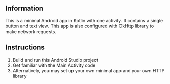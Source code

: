 ## Information
This is a minimal Android app in Kotlin with one activity. It contains a single button and text view. This app is also configured with OkHttp library to make network requests.

## Instructions

1. Build and run this Android Studio project
2. Get familiar with the Main Activity code
3. Alternatively, you may set up your own minimal app and your own HTTP library
